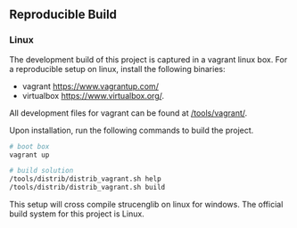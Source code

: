 ## Reproducible Build

### Linux

The development build of this project is captured in a vagrant linux box. For a
reproducible setup on linux, install the following binaries:

- vagrant https://www.vagrantup.com/
- virtualbox https://www.virtualbox.org/.


All development files for vagrant can be found at [/tools/vagrant/](https://github.com/StrucEng-Library-kfmresearch/strucenglib-rhino3d-plugin/edit/master/tools/vagrant/).

 
Upon installation, run the following commands to build the project.

``` sh
# boot box
vagrant up

# build solution
/tools/distrib/distrib_vagrant.sh help
/tools/distrib/distrib_vagrant.sh build
```

This setup will cross compile strucenglib on linux for windows.  The official build system for this project is Linux.
